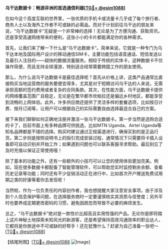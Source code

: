 **乌干达数据卡：畅游非洲的首选通信利器[[TG💪+ @esim1088](https://t.me/s/esim1088)]**

在如今这个高度互联的世界里，一张优质的手机卡或流量卡几乎成了每个旅行者、商务人士以及海外工作者不可或缺的必需品。而对于计划前往乌干达的朋友来说，“乌干达数据卡”无疑是一个非常棒的选择！无论是为了方便沟通、获取资讯，还是享受高速网络带来的便利，这张小小的卡片都能满足你的各种需求。

首先，让我们来了解一下什么是“乌干达数据卡”。简单来说，它就是一种专门为乌干达本地及国际用户设计的移动通信SIM卡，主要功能包括语音通话、短信发送以及最引人注目的——超快的数据流量服务。相较于传统的实体卡，这种数据卡不仅操作简便，而且支持全球漫游，特别适合经常需要跨国工作的朋友使用。

那么，为什么说乌干达数据卡是最佳选择呢？首先从价格上讲，这类产品通常比直接购买当地运营商的服务要便宜得多，尤其是对于短期访问乌干达的人来说，无需承担高额的签约费用或者复杂的合同条款。其次，在性能方面，乌干达数据卡提供的网络覆盖范围广且稳定，无论是在繁华都市坎帕拉还是偏远乡村地区，都能享受到流畅的上网体验。此外，许多供应商还提供了灵活多样的套餐选项，比如按日计费、按月订阅等，让用户可以根据自己的实际需要自由选择最适合自己的方案。

接下来我们聊聊如何正确地注册并激活一张乌干达数据卡。第一步当然是选购合适的卡了，目前市面上有多种品牌可供挑选，比如MTN Uganda、Airtel Uganda等知名品牌都是不错的选择。购买时建议通过正规渠道进行，确保买到的是正品行货。第二步则是按照说明书上的指引完成安装过程，通常情况下只需要将卡插入设备即可自动识别并开始工作；如果遇到问题也可以联系客服寻求帮助。最后别忘了及时充值以保证正常使用哦！

除了基本的功能之外，还有一些额外的小技巧可以让您的使用体验更加完美。例如，现在很多数据卡都配备了智能管理软件，可以帮助您实时监控剩余余额、查看历史记录等功能；同时还有不少促销活动正在进行中，比如首次开户赠送免费试用期之类的好康等着你去发现呢！

当然啦，作为一位负责任的内容创作者，我也想提醒大家注意安全事项。由于涉及到个人信息保护等问题，在选择服务商时一定要谨慎核实其资质与信誉度；另外平时也要养成定期更改密码的习惯，避免因疏忽而导致不必要的麻烦发生。

总之，“乌干达数据卡”绝对是一款性价比超高且实用性强的产品。无论你是即将踏上这片神秘土地探索未知风光的新游客，还是希望保持高效沟通效率的职业达人，它都将是你旅途中不可或缺的好帮手！还在犹豫什么？赶紧为自己准备一张吧～[[TG💪+ @esim1088](https://t.me/s/esim1088)]

【结尾附图】[[TG💪+ @esim1088](https://t.me/s/esim1088) ![Image](https://i.postimg.cc/4NQfJmqS/Snipaste-2025-05-13-00-14-12.png)]